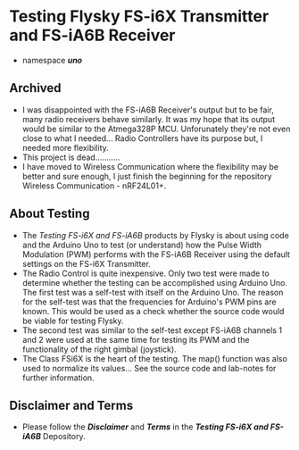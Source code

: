 # Testing Flysky FS-i6X Transmitter and FS-iA6B Receiver
- namespace ***uno***

## Archived
- I was disappointed with the FS-iA6B Receiver's output but to be fair, many radio receivers behave similarly. It was my hope that its output would be similar to the Atmega328P MCU. Unforunately they're not even close to what I needed... Radio Controllers have its purpose but, I needed more flexibility.
- This project is dead...........
- I have moved to Wireless Communication where the flexibility may be better and sure enough, I just finish the beginning for the repository Wireless Communication - nRF24L01+.
## About Testing <a name="about-testing"></a>
- The *Testing FS-i6X and FS-iA6B* products by Flysky is about using code and the Arduino Uno to test (or understand) how the Pulse Width Modulation (PWM) performs with the FS-iA6B Receiver using the default settings on the FS-i6X Transmitter.
- The Radio Control is quite inexpensive. Only two test were made to determine whether the testing can be accomplished using Arduino Uno. The first test was a self-test with itself on the Arduino Uno. The reason for the self-test was that the frequencies for Arduino's PWM pins are known. This would be used as a check whether the source code would be viable for testing Flysky. 
- The second test was similar to the self-test except FS-iA6B channels 1 and 2 were used at the same time for testing its PWM and the functionality of the right gimbal (joystick).
- The Class FSi6X is the heart of the testing. The map() function was also used to normalize its values... See the source code and lab-notes for further information.

## Disclaimer and Terms
- Please follow the ***Disclaimer*** and ***Terms*** in the ***Testing FS-i6X and FS-iA6B*** Depository.
